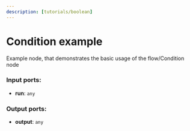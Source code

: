 ```yaml
---
description: [tutorials/boolean]
---
```


# Condition example

Example node, that demonstrates the basic usage of the flow/Condition node

### Input ports:

* __run__: ` any `

### Output ports:

* __output__: ` any `

